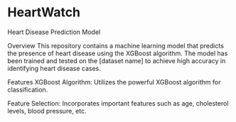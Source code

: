 # HeartWatch
Heart Disease Prediction Model

Overview
This repository contains a machine learning model that predicts the presence of heart disease using the XGBoost algorithm. The model has been trained and tested on the [dataset name] to achieve high accuracy in identifying heart disease cases.

Features
XGBoost Algorithm: Utilizes the powerful XGBoost algorithm for classification.

Feature Selection: Incorporates important features such as age, cholesterol levels, blood pressure, etc.
